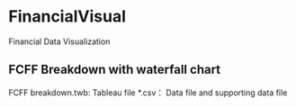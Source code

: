 # FinancialVisual
Financial Data Visualization
## FCFF Breakdown with waterfall chart
FCFF breakdown.twb: Tableau file
*.csv： Data file and supporting data file
